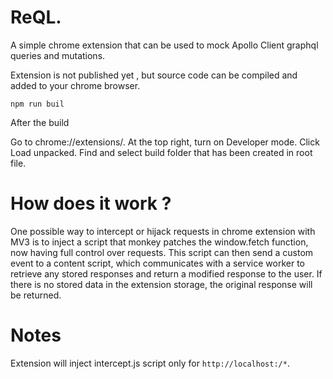 # ReQL.

A simple chrome extension that can be used to mock Apollo Client graphql queries and mutations.

Extension is not published yet , but source code can be compiled and added to your chrome browser.

```
npm run buil
```

After the build

Go to chrome://extensions/. At the top right, turn on Developer mode. Click Load unpacked. Find and select build folder that has been created in root file.

# How does it work ?

One possible way to intercept or hijack requests in chrome extension with MV3 is to inject a script that monkey patches the window.fetch function, now having full control over requests. This script can then send a custom event to a content script, which communicates with a service worker to retrieve any stored responses and return a modified response to the user. If there is no stored data in the extension storage, the original response will be returned.

# Notes

Extension will inject intercept.js script only for `http://localhost:/*`.
